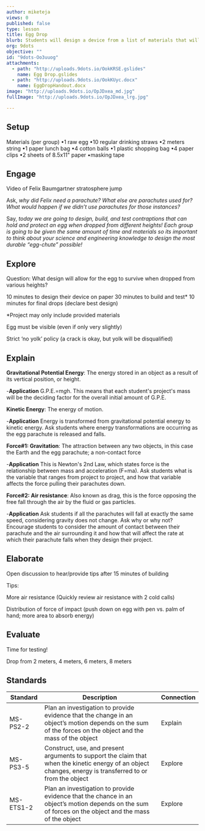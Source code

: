 ```yaml
---
author: miketeja
views: 0
published: false
type: lesson
title: Egg Drop
blurb: Students will design a device from a list of materials that will keep an egg from cracking when dropped.
org: 9dots
objective: ""
id: "9dots-Oo3uuog"
attachments: 
  - path: "http://uploads.9dots.io/OokKRSE.gslides"
    name: Egg Drop.gslides
  - path: "http://uploads.9dots.io/OokKUyc.docx"
    name: EggDropHandout.docx
image: "http://uploads.9dots.io/OpJDxea_md.jpg"
fullImage: "http://uploads.9dots.io/OpJDxea_lrg.jpg"

---
```


## Setup
Materials (per group)
•1 raw egg
•10 regular drinking straws
•2 meters string
•1 paper lunch bag
•4 cotton balls
•1 plastic shopping bag
•4 paper clips
•2 sheets of 8.5x11" paper
•masking tape

## Engage
Video of Felix Baumgartner stratosphere jump

Ask, _why did Felix need a parachute? What else are parachutes used for? What would happen if we didn’t use parachutes for those instances?_

Say, _today we are going to design, build, and test contraptions that can hold and protect an egg when dropped from different heights! Each group is going to be given the same amount of time and materials so its important to think about your science and engineering knowledge to design the most durable “egg-chute” possible!_
## Explore
Question: What design will allow for the egg to survive when dropped from various heights?

10 minutes to design their device on paper
30 minutes to build and test*
10 minutes for final drops (declare best design)

*Project may only include provided materials

Egg must be visible (even if only very slightly)

Strict ‘no yolk’ policy (a crack is okay, but yolk will be disqualified)

## Explain
**Gravitational Potential Energy**: The energy stored in an object as a result of its vertical position, or height.

-**Application** G.P.E.=m*g*h. This means that each student's project's mass will be the deciding factor for the overall initial amount of G.P.E. 

**Kinetic Energy**: The energy of motion.

-**Application** Energy is transformed from gravitational potential energy to kinetic energy. Ask students where energy transformations are occurring as the egg parachute is released and falls.

**Force#1: Gravitation**: The attraction between any two objects, in this case the Earth and the egg parachute; a non-contact force

-**Application** This is Newton's 2nd Law, which states force is the relationship between mass and acceleration (F=ma). Ask students what is the variable that ranges from project to project, and how that variable affects the force pulling their parachutes down.

**Force#2: Air resistance**: Also known as drag, this is the force opposing the free fall through the air by the fluid or gas particles.

-**Application** Ask students if all the parachutes will fall at exactly the same speed, considering gravity does not change. Ask why or why not? Encourage students to consider the amount of contact between their parachute and the air surrounding it and how that will affect the rate at which their parachute falls when they design their project. 

## Elaborate
Open discussion to hear/provide tips after 15 minutes of building

Tips:

More air resistance (Quickly review air resistance with 2 cold calls)

Distribution of force of impact (push down on egg with pen vs. palm of hand; more area to absorb energy)

## Evaluate
Time for testing!

Drop from 2 meters, 4 meters, 6 meters, 8 meters

## Standards
| Standard      | Description   | Connection  |
| ------------- |---------------| ------|
| MS-PS2-2      | Plan an investigation to provide evidence that the change in an object’s motion depends on the sum of the forces on the object and the mass of the object | Explain |
| MS-PS3-5      | Construct, use, and present arguments to support the claim that when the kinetic energy of an object changes, energy is transferred to or from the object |   Explore |
| MS-ETS1-2 	| Plan an investigation to provide evidence that the chance in an object’s motion depends on the sum of forces on the object and the mass of the object   |   Explore |
